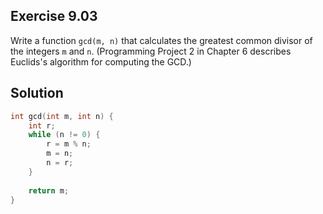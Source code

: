 ## Exercise 9.03

Write a function `gcd(m, n)` that calculates the greatest common divisor of the integers `m` and `n`. (Programming Project 2 in Chapter 6 describes Euclids's algorithm for computing the GCD.)

## Solution

```c
int gcd(int m, int n) {
    int r;
    while (n != 0) {
        r = m % n;
        m = n;
        n = r;
    }
    
    return m;
}
```
